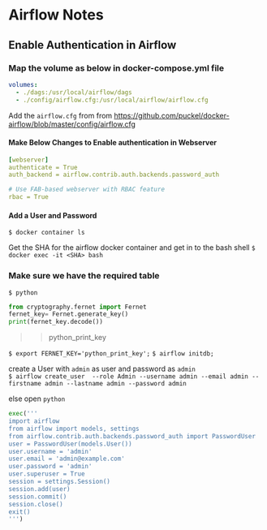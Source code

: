 
# Airflow Notes

## Enable Authentication in Airflow

### Map the volume as below in docker-compose.yml file

```yml
volumes:
  - ./dags:/usr/local/airflow/dags
  - ./config/airflow.cfg:/usr/local/airflow/airflow.cfg
```

Add the  `airflow.cfg` from from https://github.com/puckel/docker-airflow/blob/master/config/airflow.cfg

#### Make Below Changes to Enable authentication in Webserver

```yml
[webserver]
authenticate = True
auth_backend = airflow.contrib.auth.backends.password_auth

# Use FAB-based webserver with RBAC feature
rbac = True
```

#### Add a User and Password

`$ docker container ls`

Get the SHA for the airflow docker container and get in to the bash shell
`$ docker exec -it <SHA> bash`

### Make sure we have the required table

`$ python`

```python
from cryptography.fernet import Fernet
fernet_key= Fernet.generate_key()
print(fernet_key.decode())	
```
>> python_print_key

`$ export FERNET_KEY='python_print_key';`
`$ airflow initdb;`

create a User with `admin` as user and password as `admin` <br/>
`$ airflow create_user  --role Admin --username admin --email admin --firstname admin --lastname admin --password admin`

else open `python`

```python
exec('''
import airflow
from airflow import models, settings
from airflow.contrib.auth.backends.password_auth import PasswordUser
user = PasswordUser(models.User())
user.username = 'admin'
user.email = 'admin@example.com'
user.password = 'admin'
user.superuser = True
session = settings.Session()
session.add(user)
session.commit()
session.close()
exit()
''')
```
